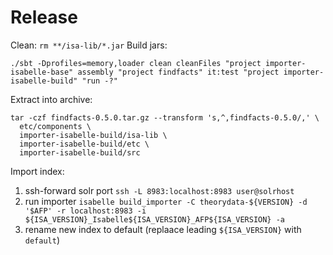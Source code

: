 # Release
Clean:
`rm **/isa-lib/*.jar`
Build jars:
```shell
./sbt -Dprofiles=memory,loader clean cleanFiles "project importer-isabelle-base" assembly "project findfacts" it:test "project importer-isabelle-build" "run -?"
```
Extract into archive:
```shell
tar -czf findfacts-0.5.0.tar.gz --transform 's,^,findfacts-0.5.0/,' \
  etc/components \
  importer-isabelle-build/isa-lib \
  importer-isabelle-build/etc \
  importer-isabelle-build/src
```
Import index:
1. ssh-forward solr port `ssh -L 8983:localhost:8983 user@solrhost`
2. run importer `isabelle build_importer -C theorydata-${VERSION} -d '$AFP' -r localhost:8983 -i ${ISA_VERSION}_Isabelle${ISA_VERSION}_AFP${ISA_VERSION} -a`
3. rename new index to default (replaace leading `${ISA_VERSION}` with `default`)